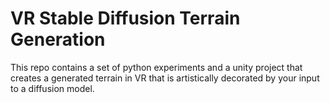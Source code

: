 # VR Stable Diffusion Terrain Generation
This repo contains a set of python experiments and a unity project that creates a generated terrain in VR that is artistically decorated by your input to a diffusion model.
